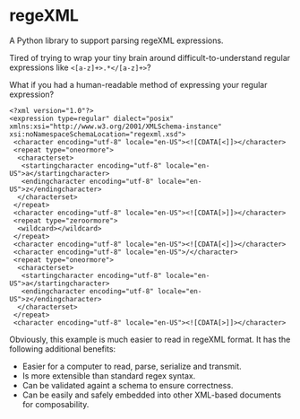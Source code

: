 # regeXML
A Python library to support parsing regeXML expressions.

Tired of trying to wrap your tiny brain around difficult-to-understand regular expressions like `<[a-z]+>.*</[a-z]+>`?

What if you had a human-readable method of expressing your regular expression?
```
<?xml version="1.0"?>
<expression type=regular" dialect="posix" 
xmlns:xsi="http://www.w3.org/2001/XMLSchema-instance"
xsi:noNamespaceSchemaLocation="regexml.xsd">
 <character encoding="utf-8" locale="en-US"><![CDATA[<]]></character>
 <repeat type="oneormore">
  <characterset>
   <startingcharacter encoding="utf-8" locale="en-US">a</startingcharacter>
   <endingcharacter encoding="utf-8" locale="en-US">z</endingcharacter>
  </characterset>
 </repeat>
 <character encoding="utf-8" locale="en-US"><![CDATA[>]]></character>
 <repeat type="zeroormore">
  <wildcard></wildcard>
 </repeat>
 <character encoding="utf-8" locale="en-US"><![CDATA[<]]></character>
 <character encoding="utf-8" locale="en-US">/</character>
 <repeat type="oneormore">
  <characterset>
   <startingcharacter encoding="utf-8" locale="en-US">a</startingcharacter>
   <endingcharacter encoding="utf-8" locale="en-US">z</endingcharacter>
  </characterset>
 </repeat>
 <character encoding="utf-8" locale="en-US"><![CDATA[>]]></character>
```

Obviously, this example is much easier to read in regeXML format. It has the following additional benefits:
* Easier for a computer to read, parse, serialize and transmit.
* Is more extensible than standard regex syntax.
* Can be validated againt a schema to ensure correctness.
* Can be easily and safely embedded into other XML-based documents for composability.
